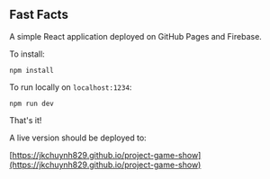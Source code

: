 ## Fast Facts

A simple React application deployed on GitHub Pages and Firebase.

To install:

```
npm install
```

To run locally on `localhost:1234`:

```
npm run dev
```

That's it!

A live version should be deployed to:

[https://jkchuynh829.github.io/project-game-show](https://jkchuynh829.github.io/project-game-show)
